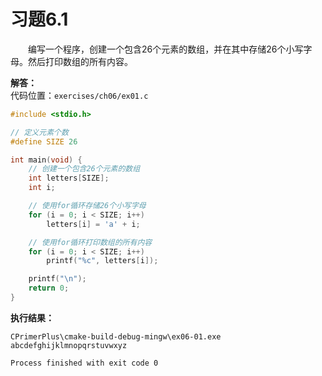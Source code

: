 # 习题6.1

&emsp;&emsp;编写一个程序，创建一个包含26个元素的数组，并在其中存储26个小写字母。然后打印数组的所有内容。

**解答：**  
代码位置：`exercises/ch06/ex01.c`
```c
#include <stdio.h>

// 定义元素个数
#define SIZE 26

int main(void) {
    // 创建一个包含26个元素的数组
    int letters[SIZE];
    int i;

    // 使用for循环存储26个小写字母
    for (i = 0; i < SIZE; i++)
        letters[i] = 'a' + i;

    // 使用for循环打印数组的所有内容
    for (i = 0; i < SIZE; i++)
        printf("%c", letters[i]);

    printf("\n");
    return 0;
}
```

**执行结果：**
```
CPrimerPlus\cmake-build-debug-mingw\ex06-01.exe
abcdefghijklmnopqrstuvwxyz

Process finished with exit code 0
```